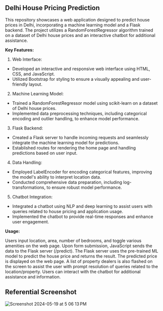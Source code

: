<h2> Delhi House Pricing Prediction </h2>

This repository showcases a web application designed to predict house prices in Delhi, incorporating a machine learning model and a Flask backend. The project utilizes a RandomForestRegressor algorithm trained on a dataset of Delhi house prices and an interactive chatbot for additional assistance.

<b> Key Features: </b>

1. Web Interface:
- Developed an interactive and responsive web interface using HTML, CSS, and JavaScript.
- Utilized Bootstrap for styling to ensure a visually appealing and user-friendly layout.

2. Machine Learning Model:
- Trained a RandomForestRegressor model using scikit-learn on a dataset of Delhi house prices.
- Implemented data preprocessing techniques, including categorical encoding and outlier handling, to enhance model performance.

3. Flask Backend:
- Created a Flask server to handle incoming requests and seamlessly integrate the machine learning model for predictions.
- Established routes for rendering the home page and handling predictions based on user input.

4. Data Handling:
- Employed LabelEncoder for encoding categorical features, improving the model's ability to interpret location data.
- Conducted comprehensive data preparation, including log-transformations, to ensure robust model performance.

5. Chatbot Integration:
- Integrated a chatbot using NLP and deep learning to assist users with queries related to house pricing and application usage.
- Implemented the chatbot to provide real-time responses and enhance user engagement.

<b> Usage: </b>


Users input location, area, number of bedrooms, and toggle various amenities on the web page.
Upon form submission, JavaScript sends the data to the Flask server (/predict).
The Flask server uses the pre-trained ML model to predict the house price and returns the result.
The predicted price is displayed on the web page. 
A list of property dealers is also flashed on the screen to assist the user with prompt resolution of queries related to the location/property.
Users can interact with the chatbot for additional assistance and information.

<h2> Referential Screenshot </h2>

![Screenshot 2024-05-19 at 5 06 13 PM](https://github.com/namangaurr/delhi-predictive-chatbot/assets/114846431/91127290-3761-4727-bf40-07d55d4c4596)

